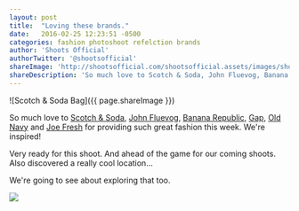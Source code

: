 ```yaml
---
layout: post
title:  "Loving these brands."
date:   2016-02-25 12:23:51 -0500
categories: fashion photoshoot refelction brands  
author: 'Shoots Official'
authorTwitter: '@shootsofficial'
shareImage: 'http://shootsofficial.com/shootsofficial.assets/images/shoots-style-scotch-and-soda-maison-scotch.jpg'
shareDescription: 'So much love to Scotch & Soda, John Fluevog, Banana Republic, Gap, Old Navy and Joe Fresh.'
---
```


![Scotch & Soda Bag]({{ page.shareImage }})

So much love to [Scotch & Soda](https://www.scotch-soda.com), [John Fluevog](https://www.fluevog.com), [Banana Republic](http://www.bananarepublic.ca), [Gap](http://www.gapcanada.ca), [Old Navy](http://oldnavy.gapcanada.ca) and [Joe Fresh](https://www.joefresh.com/ca/) for providing such great fashion this week. We're inspired! 

Very ready for this shoot. And ahead of the game for our coming shoots. Also discovered a really cool location... 

We're going to see about exploring that too. 

<a href="http://shootsofficial.com/shootsofficial.assets/images/shoots-style-banana-republic-gap-old-navy.jpg">
  <img src="http://shootsofficial.com/shootsofficial.assets/images/shoots-style-banana-republic-gap-old-navy.jpg">
</a> 
